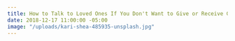 ```yaml
---
title: How to Talk to Loved Ones If You Don't Want to Give or Receive Gifts
date: 2018-12-17 11:00:00 -05:00
image: "/uploads/kari-shea-485935-unsplash.jpg"
---
```


